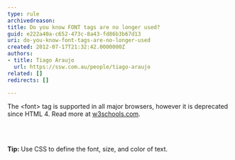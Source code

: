 ```yaml
---
type: rule
archivedreason: 
title: Do you know FONT tags are no longer used?
guid: e222a40a-c652-473c-8a43-fd86b3b67d13
uri: do-you-know-font-tags-are-no-longer-used
created: 2012-07-17T21:32:42.0000000Z
authors:
- title: Tiago Araujo
  url: https://ssw.com.au/people/tiago-araujo
related: []
redirects: []

---
```



<p></p>
<p>The &lt;font&gt; tag is supported in all major browsers, however it is deprecated since HTML 4. Read more at <a target="_blank" href="http&#58;//www.w3schools.com/tags/tag_font.asp">w3schools.com</a>.</p>
<br><excerpt class='endintro'></excerpt><br>
<div class="ms-rteCustom-GreyBox">
<p><strong>Tip&#58;</strong> Use CSS to define the font, size, and color of text.</p>
</div>




